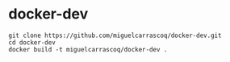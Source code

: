 # docker-dev


```
git clone https://github.com/miguelcarrascoq/docker-dev.git
cd docker-dev
docker build -t miguelcarrascoq/docker-dev .
```
